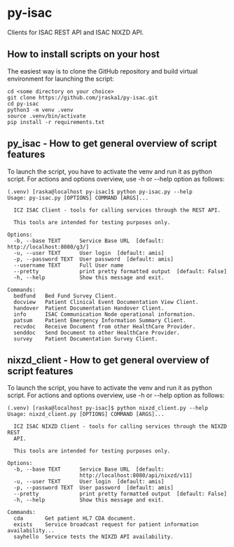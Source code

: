 # py-isac
Clients for ISAC REST API and ISAC NIXZD API.

## How to install scripts on your host
The easiest way is to clone the GitHub repository and build virtual environment for launching the script:
```
cd <some directory on your choice>
git clone https://github.com/jraska1/py-isac.git
cd py-isac
python3 -m venv .venv
source .venv/bin/activate
pip install -r requirements.txt
```

## py_isac - How to get general overview of script features
To launch the script, you have to activate the venv and run it as python script.
For actions and options overview, use -h or --help option as follows:

```
(.venv) [raska@localhost py-isac]$ python py-isac.py --help
Usage: py-isac.py [OPTIONS] COMMAND [ARGS]...

  ICZ ISAC Client - tools for calling services through the REST API.

  This tools are intended for testing purposes only.

Options:
  -b, --base TEXT      Service Base URL  [default: http://localhost:8080/g3/]
  -u, --user TEXT      User login  [default: amis]
  -p, --password TEXT  User password  [default: amis]
  --username TEXT      Full User name
  --pretty             print pretty formatted output  [default: False]
  -h, --help           Show this message and exit.

Commands:
  bedfund   Bed Fund Survey Client.
  docview   Patient Clinical Event Documentation View Client.
  handover  Patient Documentation Handover Client.
  info      ISAC Communication Node operational information.
  patsum    Patient Emergency Information Summary Client.
  recvdoc   Receive Document from other HealthCare Provider.
  senddoc   Send Document to other HealthCare Provider.
  survey    Patient Documentation Survey Client.
```

## nixzd_client - How to get general overview of script features
To launch the script, you have to activate the venv and run it as python script.
For actions and options overview, use -h or --help option as follows:

```
(.venv) [raska@localhost py-isac]$ python nixzd_client.py --help
Usage: nixzd_client.py [OPTIONS] COMMAND [ARGS]...

  ICZ ISAC NIXZD Client - tools for calling services through the NIXZD REST
  API.

  This tools are intended for testing purposes only.

Options:
  -b, --base TEXT      Service Base URL  [default:
                       http://localhost:8080/api/nixzd/v11]
  -u, --user TEXT      User login  [default: amis]
  -p, --password TEXT  User password  [default: amis]
  --pretty             print pretty formatted output  [default: False]
  -h, --help           Show this message and exit.

Commands:
  cda       Get patient HL7 CDA document.
  exists    Service broadcast request for patient information availability...
  sayhello  Service tests the NIXZD API availability.
```

